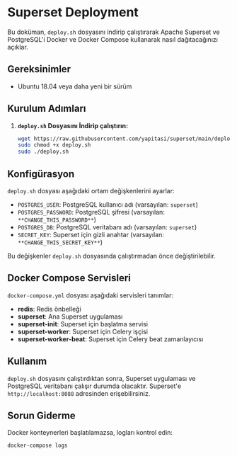 # Superset Deployment

Bu doküman, `deploy.sh` dosyasını indirip çalıştırarak Apache Superset ve PostgreSQL'i Docker ve Docker Compose kullanarak nasıl dağıtacağınızı açıklar.

## Gereksinimler

- Ubuntu 18.04 veya daha yeni bir sürüm

## Kurulum Adımları

1. **`deploy.sh` Dosyasını İndirip çalıştırın:**

    ```bash
    wget https://raw.githubusercontent.com/yapitasi/superset/main/deploy.sh
    sudo chmod +x deploy.sh
    sudo ./deploy.sh
    ```

## Konfigürasyon

`deploy.sh` dosyası aşağıdaki ortam değişkenlerini ayarlar:

- `POSTGRES_USER`: PostgreSQL kullanıcı adı (varsayılan: `superset`)
- `POSTGRES_PASSWORD`: PostgreSQL şifresi (varsayılan: `**CHANGE_THIS_PASSWORD**`)
- `POSTGRES_DB`: PostgreSQL veritabanı adı (varsayılan: `superset`)
- `SECRET_KEY`: Superset için gizli anahtar (varsayılan: `**CHANGE_THIS_SECRET_KEY**`)

Bu değişkenler `deploy.sh` dosyasında çalıştırmadan önce değiştirilebilir.

## Docker Compose Servisleri

`docker-compose.yml` dosyası aşağıdaki servisleri tanımlar:

- **redis**: Redis önbelleği
- **superset**: Ana Superset uygulaması
- **superset-init**: Superset için başlatma servisi
- **superset-worker**: Superset için Celery işçisi
- **superset-worker-beat**: Superset için Celery beat zamanlayıcısı

## Kullanım

`deploy.sh` dosyasını çalıştırdıktan sonra, Superset uygulaması ve PostgreSQL veritabanı çalışır durumda olacaktır. Superset'e `http://localhost:8088` adresinden erişebilirsiniz.

## Sorun Giderme

Docker konteynerleri başlatılamazsa, logları kontrol edin:

```bash
docker-compose logs